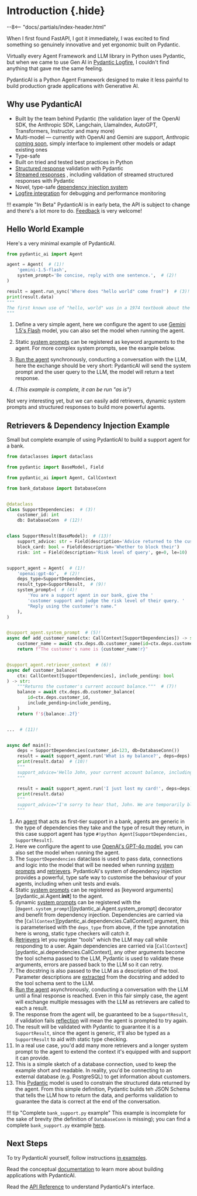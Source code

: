 # Introduction {.hide}

--8<-- "docs/.partials/index-header.html"

When I first found FastAPI, I got it immediately, I was excited to find something so genuinely innovative and yet ergonomic built on Pydantic.

Virtually every Agent Framework and LLM library in Python uses Pydantic, but when we came to use Gen AI in [Pydantic Logfire](https://pydantic.dev/logfire), I couldn't find anything that gave me the same feeling.

PydanticAI is a Python Agent Framework designed to make it less painful to build production grade applications with Generative AI.

## Why use PydanticAI

* Built by the team behind Pydantic (the validation layer of the OpenAI SDK, the Anthropic SDK, Langchain, LlamaIndex, AutoGPT, Transformers, Instructor and many more)
* Multi-model — currently with OpenAI and Gemini are support, Anthropic [coming soon](https://github.com/pydantic/pydantic-ai/issues/63), simply interface to implement other models or adapt existing ones
* Type-safe
* Built on tried and tested best practices in Python
* [Structured response](results.md#structured-result-validation) validation with Pydantic
* [Streamed responses](results.md#streamed-results) , including validation of streamed structured responses with Pydantic
* Novel, type-safe [dependency injection system](dependencies.md)
* [Logfire integration](logfire.md) for debugging and performance monitoring

!!! example "In Beta"
    PydanticAI is in early beta, the API is subject to change and there's a lot more to do.
    [Feedback](https://github.com/pydantic/pydantic-ai/issues) is very welcome!

## Hello World Example

Here's a very minimal example of PydanticAI.

```py title="hello_world.py"
from pydantic_ai import Agent

agent = Agent(  # (1)!
    'gemini-1.5-flash',
    system_prompt='Be concise, reply with one sentence.',  # (2)!
)

result = agent.run_sync('Where does "hello world" come from?')  # (3)!
print(result.data)
"""
The first known use of "hello, world" was in a 1974 textbook about the C programming language.
"""
```

1. Define a very simple agent, here we configure the agent to use [Gemini 1.5's Flash](api/models/gemini.md) model, you can also set the model when running the agent.
2. Static [system prompts](agents.md#system-prompts) can be registered as keyword arguments to the agent. For more complex system prompts, see the example below.
3. [Run the agent](agents.md#running-agents) synchronously, conducting a conversation with the LLM, here the exchange should be very short: PydanticAI will send the system prompt and the user query to the LLM, the model will return a text response.

4. _(This example is complete, it can be run "as is")_

Not very interesting yet, but we can easily add retrievers, dynamic system prompts and structured responses to build more powerful agents.

## Retrievers & Dependency Injection Example

Small but complete example of using PydanticAI to build a support agent for a bank.

```py title="bank_support.py"
from dataclasses import dataclass

from pydantic import BaseModel, Field

from pydantic_ai import Agent, CallContext

from bank_database import DatabaseConn


@dataclass
class SupportDependencies:  # (3)!
    customer_id: int
    db: DatabaseConn  # (12)!


class SupportResult(BaseModel):  # (13)!
    support_advice: str = Field(description='Advice returned to the customer')
    block_card: bool = Field(description='Whether to block their')
    risk: int = Field(description='Risk level of query', ge=0, le=10)


support_agent = Agent(  # (1)!
    'openai:gpt-4o',  # (2)!
    deps_type=SupportDependencies,
    result_type=SupportResult,  # (9)!
    system_prompt=(  # (4)!
        'You are a support agent in our bank, give the '
        'customer support and judge the risk level of their query. '
        "Reply using the customer's name."
    ),
)


@support_agent.system_prompt  # (5)!
async def add_customer_name(ctx: CallContext[SupportDependencies]) -> str:
    customer_name = await ctx.deps.db.customer_name(id=ctx.deps.customer_id)
    return f"The customer's name is {customer_name!r}"


@support_agent.retriever_context  # (6)!
async def customer_balance(
    ctx: CallContext[SupportDependencies], include_pending: bool
) -> str:
    """Returns the customer's current account balance."""  # (7)!
    balance = await ctx.deps.db.customer_balance(
        id=ctx.deps.customer_id,
        include_pending=include_pending,
    )
    return f'${balance:.2f}'


...  # (11)!


async def main():
    deps = SupportDependencies(customer_id=123, db=DatabaseConn())
    result = await support_agent.run('What is my balance?', deps=deps)  # (8)!
    print(result.data)  # (10)!
    """
    support_advice='Hello John, your current account balance, including pending transactions, is $123.45.' block_card=False risk=1
    """

    result = await support_agent.run('I just lost my card!', deps=deps)
    print(result.data)
    """
    support_advice="I'm sorry to hear that, John. We are temporarily blocking your card to prevent unauthorized transactions." block_card=True risk=8
    """
```

1. An [agent](agents.md) that acts as first-tier support in a bank, agents are generic in the type of dependencies they take and the type of result they return, in this case support agent has type `#!python Agent[SupportDependencies, SupportResult]`.
2. Here we configure the agent to use [OpenAI's GPT-4o model](api/models/openai.md), you can also set the model when running the agent.
3. The `SupportDependencies` dataclass is used to pass data, connections and logic into the model that will be needed when running [system prompts](agents.md#system-prompts) and [retrievers](agents.md#retrievers). PydanticAI's system of dependency injection provides a powerful, type safe way to customise the behaviour of your agents, including when unit tests and evals.
4. Static [system prompts](agents.md#system-prompts) can be registered as [keyword arguments][pydantic_ai.Agent.__init__] to the agent.
5. dynamic [system prompts](agents.md#system-prompts) can be registered with the [`@agent.system_prompt`][pydantic_ai.Agent.system_prompt] decorator and benefit from dependency injection. Dependencies are carried via the [`CallContext`][pydantic_ai.dependencies.CallContext] argument, this is parameterised with the `deps_type` from above, if the type annotation here is wrong, static type checkers will catch it.
6. [Retrievers](agents.md#retrievers) let you register "tools" which the LLM may call while responding to a user. Again dependencies are carried via [`CallContext`][pydantic_ai.dependencies.CallContext], any other arguments become the tool schema passed to the LLM, Pydantic is used to validate these arguments, errors are passed back to the LLM so it can retry.
7. The docstring is also passed to the LLM as a description of the tool. Parameter descriptions are [extracted](agents.md#retrievers-tools-and-schema) from the docstring and added to the tool schema sent to the LLM.
8. [Run the agent](agents.md#running-agents) asynchronously, conducting a conversation with the LLM until a final response is reached. Even in this fair simply case, the agent will exchange multiple messages with the LLM as retrievers are called to each a result.
9. The response from the agent will, be guaranteed to be a `SupportResult`, if validation fails [reflection](agents.md#reflection-and-self-correction) will mean the agent is prompted to try again.
10. The result will be validated with Pydantic to guarantee it is a `SupportResult`, since the agent is generic, it'll also be typed as a `SupportResult` to aid with static type checking.
11. In a real use case, you'd add many more retrievers and a longer system prompt to the agent to extend the context it's equipped with and support it can provide.
12. This is a simple sketch of a database connection, used to keep the example short and readable. In reality, you'd be connecting to an external database (e.g. PostgreSQL) to get information about customers.
13. This [Pydantic](https://docs.pydantic.dev) model is used to constrain the structured data returned by the agent. From this simple definition, Pydantic builds teh JSON Schema that tells the LLM how to return the data, and performs validation to guarantee the data is correct at the end of the conversation.

!!! tip "Complete `bank_support.py` example"
    This example is incomplete for the sake of brevity (the definition of `DatabaseConn` is missing); you can find a complete `bank_support.py` example [here](examples/bank-support.md).

## Next Steps

To try PydanticAI yourself, follow instructions [in examples](examples/index.md).

Read the conceptual [documentation](agents.md) to learn more about building applications with PydanticAI.

Read the [API Reference](api/agent.md) to understand PydanticAI's interface.
